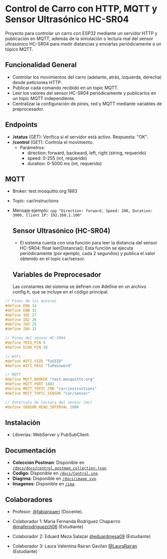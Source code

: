 # Control de Carro con HTTP, MQTT y Sensor Ultrasónico HC-SR04

Proyecto para controlar un carro con ESP32 mediante un servidor HTTP y publicación en MQTT, además de la simulación o lectura real del sensor ultrasónico HC-SR04 para medir distancias y enviarlas periódicamente a un tópico MQTT.

## Funcionalidad General
- Controlar los movimientos del carro (adelante, atrás, izquierda, derecha) desde peticiones HTTP.
- Publicar cada comando recibido en un topic MQTT.
- Leer los valores del sensor HC-SR04 periódicamente y publicarlos en un topic MQTT independiente.
- Centralizar la configuración de pines, red y MQTT mediante variables de preprocesador.

## Endpoints
- **/status** (GET): Verifica si el servidor está activo. Respuesta: "OK".
- **/control** (GET): Controla el movimiento.
  - Parámetros:
    - direction: forward, backward, left, right (string, requerido)
    - speed: 0-255 (int, requerido)
    - duration: 0-5000 ms (int, requerido)

## MQTT
- Broker: test.mosquitto.org:1883
- Topic: car/instructions
- Mensaje ejemplo: ```cpp "Direction: forward, Speed: 200, Duration: 3000, Client IP: 192.168.1.100" ```

  ## Sensor Ultrasónico (HC-SR04)
  - El sistema cuenta con una función para leer la distancia del sensor HC-SR04:
    float leerDistancia();
    Esta función se ejecuta periódicamente (por ejemplo, cada 2 segundos) y publica el valor obtenido en el topic car/sensor.

  ## Variables de Preprocesador
  Las constantes del sistema se definen con #define en un archivo config.h, que se incluye en el código principal.
 ```cpp
// Pines de los motores
#define ENA 14
#define ENB 32
#define IN1 27
#define IN2 26
#define IN3 25
#define IN4 33

// Pines del sensor HC-SR04
#define TRIG_PIN 5
#define ECHO_PIN 18

// WiFi
#define WIFI_SSID "TuSSID"
#define WIFI_PASS "TuPassword"

// MQTT
#define MQTT_BROKER "test.mosquitto.org"
#define MQTT_PORT 1883
#define MQTT_TOPIC_CMD "car/instructions"
#define MQTT_TOPIC_SENSOR "car/sensor"

// Intervalo de lectura del sensor (ms)
#define SENSOR_READ_INTERVAL 2000
```
## Instalación
- Librerías: WebServer y PubSubClient.

## Documentación
- **Colección Postman**: Disponible en [`/docs/docs/control.postman_collection.json`](./docs/control.postman_collection.json).
- **Codigo**: Disponible en [`/docs/Control.ino`](./docs/Control.ino).
- **Diagrma**: Disponible en [`/docs/image.svg`](./docs/image.svg).
- **Imagenes**: Disponible en [`/ima`](./ima).
## Colaboradores

- Profesor: [@fabianpaeri](https://github.com/fabianpaeri) (Docente).

- Colaborador 1: Maria Fernanda Rodriguez Chaparrro [@maferodriguezch06](https://github.com/maferodriguezch06) (Estudiante)

- Colaborador 2: Eduard Meza Salazar [@eduardmesa09](https://github.com/eduardmesa09) (Estudiante)

- Colaborador 3: Laura Valentina Rairan Gavilan [@LauraRairan](https://github.com/LauraRairan) (Estudiante)
 

